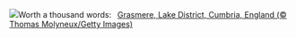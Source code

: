 ![](https://www.bing.com/th?id=OHR.CumbriaAutumn_EN-US4102686749_UHD.jpg&w=1000)Worth a thousand words:&nbsp;&ensp;[Grasmere, Lake District, Cumbria, England (© Thomas Molyneux/Getty Images)](https://www.bing.com/th?id=OHR.CumbriaAutumn_EN-US4102686749_UHD.jpg)
<br><br/>
